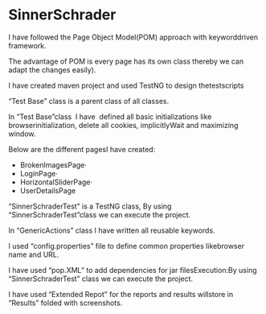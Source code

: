 # SinnerSchrader

I have followed the Page Object Model(POM) approach with keyworddriven framework.


The advantage of POM is every page has its own class thereby we can adapt the changes easily).

I have created maven project and used TestNG to design thetestscripts 

“Test Base” class is a parent class of all classes. 

In “Test Base”class  I have  defined all basic initializations like browserinitialization, delete all cookies, implicitlyWait and maximizing window.   

Below are the different pagesI have created:
 * BrokenImagesPage·       
 * LoginPage·       
 * HorizontalSliderPage·       
 * UserDetailsPage

“SinnerSchraderTest” is a TestNG class, By using “SinnerSchraderTest”class we can execute the project. 

In “GenericActions” class I have written all reusable keywords.

I used “config.properties” file to define common properties likebrowser name and URL.

I have used “pop.XML” to add dependencies for jar filesExecution:By using “SinnerSchraderTest” class we can execute the project. 

I have used “Extended Repot” for the reports and results willstore in “Results” folded with screenshots.  
